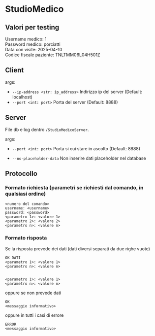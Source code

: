 # StudioMedico

## Valori per testing

Username medico: 1  
Password medico: porciatti  
Data con visite: 2025-04-10  
Codice fiscale paziente: TNLTMM06L04H501Z

## Client

args:

-   `--ip-address <str: ip_address>` Indirizzo ip del server (Default: localhost)
-   `--port <int: port>` Porta del server (Default: 8888)

## Server

File db e log dentro `/StudioMedicoServer`.

args:

-   `--port <int: port>` Porta si cui stare in ascolto (Default: 8888)

-   `--no-placeholder-data` Non inserire dati placeholder nel database

## Protocollo

### Formato richiesta (parametri se richiesti dal comando, in qualsiasi ordine)

```
<numero del comando>
username: <username>
password: <password>
<parametro 1>: <valore 1>
<parametro 2>: <valore 2>
<parametro n>: <valore n>
```

### Formato risposta

Se la risposta prevede dei dati (dati diversi separati da due righe vuote)

```
OK DATI
<parametro 1>: <valore 1>
<parametro n>: <valore n>


<parametro 1>: <valore 1>
<parametro n>: <valore n>
```

oppure se non prevede dati

```
OK
<messaggio informativo>
```

oppure in tutti i casi di errore

```
ERROR
<messaggio informativo>
```
